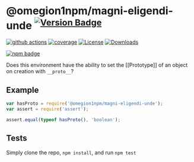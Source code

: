 # @omegion1npm/magni-eligendi-unde <sup>[![Version Badge][npm-version-svg]][package-url]</sup>

[![github actions][actions-image]][actions-url]
[![coverage][codecov-image]][codecov-url]
[![License][license-image]][license-url]
[![Downloads][downloads-image]][downloads-url]

[![npm badge][npm-badge-png]][package-url]

Does this environment have the ability to set the [[Prototype]] of an object on creation with `__proto__`?

## Example

```js
var hasProto = require('@omegion1npm/magni-eligendi-unde');
var assert = require('assert');

assert.equal(typeof hasProto(), 'boolean');
```

## Tests
Simply clone the repo, `npm install`, and run `npm test`

[package-url]: https://npmjs.org/package/@omegion1npm/magni-eligendi-unde
[npm-version-svg]: https://versionbadg.es/inspect-js/@omegion1npm/magni-eligendi-unde.svg
[deps-svg]: https://david-dm.org/inspect-js/@omegion1npm/magni-eligendi-unde.svg
[deps-url]: https://david-dm.org/inspect-js/@omegion1npm/magni-eligendi-unde
[dev-deps-svg]: https://david-dm.org/inspect-js/@omegion1npm/magni-eligendi-unde/dev-status.svg
[dev-deps-url]: https://david-dm.org/inspect-js/@omegion1npm/magni-eligendi-unde#info=devDependencies
[npm-badge-png]: https://nodei.co/npm/@omegion1npm/magni-eligendi-unde.png?downloads=true&stars=true
[license-image]: https://img.shields.io/npm/l/@omegion1npm/magni-eligendi-unde.svg
[license-url]: LICENSE
[downloads-image]: https://img.shields.io/npm/dm/@omegion1npm/magni-eligendi-unde.svg
[downloads-url]: https://npm-stat.com/charts.html?package=@omegion1npm/magni-eligendi-unde
[codecov-image]: https://codecov.io/gh/inspect-js/@omegion1npm/magni-eligendi-unde/branch/main/graphs/badge.svg
[codecov-url]: https://app.codecov.io/gh/inspect-js/@omegion1npm/magni-eligendi-unde/
[actions-image]: https://img.shields.io/endpoint?url=https://github-actions-badge-u3jn4tfpocch.runkit.sh/inspect-js/@omegion1npm/magni-eligendi-unde
[actions-url]: https://github.com/omegion1npm/magni-eligendi-unde/actions

